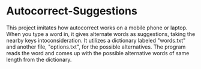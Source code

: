 # Autocorrect-Suggestions
This project imitates how autocorrect works on a mobile phone or laptop. 
When you type a word in, it gives alternate words as suggestions, taking the nearby keys intoconsideration. 
It utilizes a dictionary labeled "words.txt" and another file, "options.txt", for the possible alternatives. 
The program reads the word and comes up with the possible alternative words of same length from the dictionary.
